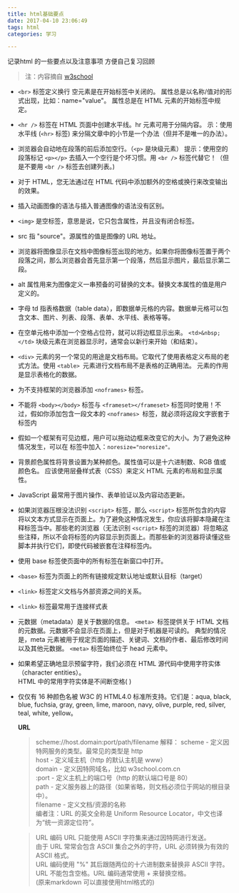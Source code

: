 ```yaml
---
title: html基础要点
date: 2017-04-10 23:06:49
tags: html
categories: 学习

---
```


记录html 的一些要点以及注意事项
方便自己复习回顾  
<!--more-->
> 注：内容摘自 [w3school](http://www.w3school.com.cn/)  



- `<br>` 标签定义换行
空元素是在开始标签中关闭的。
属性总是以名称/值对的形式出现，比如：name="value"。
属性总是在 HTML 元素的开始标签中规定。

- `<hr />` 标签在 HTML 页面中创建水平线。hr 元素可用于分隔内容。
示：使用水平线 (`<hr>` 标签) 来分隔文章中的小节是一个办法（但并不是唯一的办法）。

- 浏览器会自动地在段落的前后添加空行。（`<p>` 是块级元素）
提示：使用空的段落标记 `<p></p>` 去插入一个空行是个坏习惯。用 `<br />` 标签代替它！（但是不要用 `<br />` 标签去创建列表。)

- 对于 HTML，您无法通过在 HTML 代码中添加额外的空格或换行来改变输出的效果。

- 插入动画图像的语法与插入普通图像的语法没有区别。

- `<img>` 是空标签，意思是说，它只包含属性，并且没有闭合标签。

- src 指 "source"。源属性的值是图像的 URL 地址。

- 浏览器将图像显示在文档中图像标签出现的地方。如果你将图像标签置于两个段落之间，那么浏览器会首先显示第一个段落，然后显示图片，最后显示第二段。

- alt 属性用来为图像定义一串预备的可替换的文本。替换文本属性的值是用户定义的。

- 字母 td 指表格数据（table data），即数据单元格的内容。数据单元格可以包含文本、图片、列表、段落、表单、水平线、表格等等。

- 在空单元格中添加一个空格占位符，就可以将边框显示出来。 `<td>&nbsp;</td>`
块级元素在浏览器显示时，通常会以新行来开始（和结束）。

- `<div>` 元素的另一个常见的用途是文档布局。它取代了使用表格定义布局的老式方法。使用 `<table> `元素进行文档布局不是表格的正确用法。<table> 元素的作用是显示表格化的数据。

- 为不支持框架的浏览器添加 `<noframes>` 标签。

- 不能将 `<body></body>` 标签与 `<frameset></frameset>` 标签同时使用！不过，假如你添加包含一段文本的 `<noframes> `标签，就必须将这段文字嵌套于 <body></body> 标签内

- 假如一个框架有可见边框，用户可以拖动边框来改变它的大小。为了避免这种情况发生，可以在 <frame> 标签中加入：`noresize="noresize"。`

- 背景颜色属性将背景设置为某种颜色。属性值可以是十六进制数、RGB 值或颜色名。
应该使用层叠样式表（CSS）来定义 HTML 元素的布局和显示属性。

- JavaScript 最常用于图片操作、表单验证以及内容动态更新。

- 如果浏览器压根没法识别 `<script>` 标签，那么 `<script>` 标签所包含的内容将以文本方式显示在页面上。为了避免这种情况发生，你应该将脚本隐藏在注释标签当中。那些老的浏览器（无法识别 `<script>` 标签的浏览器）将忽略这些注释，所以不会将标签的内容显示到页面上。而那些新的浏览器将读懂这些脚本并执行它们，即使代码被嵌套在注释标签内。


- 使用 base 标签使页面中的所有标签在新窗口中打开。 
- `<base>` 标签为页面上的所有链接规定默认地址或默认目标（target）

- `<link>` 标签定义文档与外部资源之间的关系。
- `<link>` 标签最常用于连接样式表

- 元数据（metadata）是关于数据的信息。
`<meta> `标签提供关于 HTML 文档的元数据。元数据不会显示在页面上，但是对于机器是可读的。
典型的情况是，meta 元素被用于规定页面的描述、关键词、文档的作者、最后修改时间以及其他元数据。
`<meta>` 标签始终位于 head 元素中。

- 如果希望正确地显示预留字符，我们必须在 HTML 源代码中使用字符实体（character entities）。  
HTML 中的常用字符实体是不间断空格(&nbsp;)

- 仅仅有 16 种颜色名被 W3C 的 HTML4.0 标准所支持。它们是：aqua, black, blue, fuchsia, gray, green, lime, maroon, navy, olive, purple, red, silver, teal, white, yellow。

**URL**
> scheme://host.domain:port/path/filename
解释：
scheme - 定义因特网服务的类型。最常见的类型是 http  
host - 定义域主机（http 的默认主机是 www）  
domain - 定义因特网域名，比如 w3school.com.cn  
:port - 定义主机上的端口号（http 的默认端口号是 80）  
path - 定义服务器上的路径（如果省略，则文档必须位于网站的根目录中）。  
filename - 定义文档/资源的名称  
编者注：URL 的英文全称是 Uniform Resource Locator，中文也译为“统一资源定位符”。  

> URL 编码
URL 只能使用 ASCII 字符集来通过因特网进行发送。  
由于 URL 常常会包含 ASCII 集合之外的字符，URL 必须转换为有效的 ASCII 格式。  
URL 编码使用 "%" 其后跟随两位的十六进制数来替换非 ASCII 字符。  
URL 不能包含空格。URL 编码通常使用 + 来替换空格。  
(原来markdown 可以直接使用html格式的)

